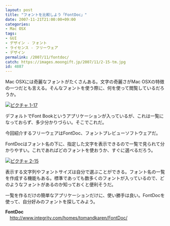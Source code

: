 ```yaml
---
layout: post
title: "フォントを比較しよう「FontDoc」"
date: 2007-11-21T21:00:00+09:00
categories:
- Mac OSX
tags: 
- GUI
- デザイン - フォント
- ライセンス - フリーウェア
- デザイン
permalink: /2007/11/fontdoc/
catch: https://images.moongift.jp/2007/11/2-15-tm.jpg
id: 4887
---
```

Mac OSXには奇麗なフォントがたくさんある。文字の奇麗さがMac OSXの特徴の一つだとも言える。そんなフォントを使う際に、何を使って閲覧しているだろうか。   
  
[![ピクチャ 1-17](https://images.moongift.jp/2007/11/1-17-tm.jpg)](https://images.moongift.jp/2007/11/1-17.png)  
  
デフォルトでFont Bookというアプリケーションが入っているが、これは一覧になっておらず、多少分かりづらい。そこでこれだ。   
  
今回紹介するフリーウェアはFontDoc、フォントプレビューソフトウェアだ。   
<!--more-->  
FontDocはフォント名の下に、指定した文字を表示できるので一覧で見られて分かりやすい。これであればどのフォントを使おうか、すぐに選べるだろう。   
  
[![ピクチャ 2-15](https://images.moongift.jp/2007/11/2-15-tm.jpg)](https://images.moongift.jp/2007/11/2-15.png)  
  
表示する文字列やフォントサイズは自分で選ぶことができる。フォント名の一覧を作成する機能もある。標準であっても数多くのフォントが入っているので、どのようなフォントがあるのか知っておくと便利そうだ。   
  
一覧を作るだけの簡単なアプリケーションだけに、使い勝手は良い。FontDocを使って、自分好みのフォントを探してみよう。   
  
**FontDoc**   
　[http://www.integrity.com/homes/tomandkaren/FontDoc/   
](http://www.integrity.com/homes/tomandkaren/FontDoc/)

